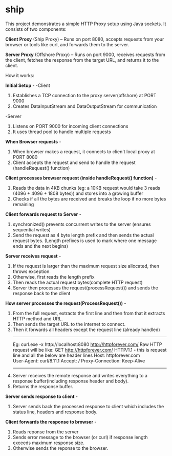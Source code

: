 # ship

This project demonstrates a simple HTTP Proxy setup using Java sockets. It consists of two components:

**Client Proxy** (Ship Proxy) – Runs on port 8080, accepts requests from your browser or tools like curl, and forwards them to the server.

**Server Proxy** (Offshore Proxy) – Runs on port 9000, receives requests from the client, fetches the response from the target URL, and returns it to the client.

How it works:

**Initial Setup** -
-Client
1. Establishes a TCP connection to the proxy server(offshore) at PORT 9000
2. Creates DataInputStream and DataOutputStream for communication

-Server
1. Listens on PORT 9000 for incoming client connections
2. It uses thread pool to handle multiple requests

**When Browser requests** -
1. When browser makes a request, it connects to clien't local proxy at PORT 8080
2. Client accepts the request and send to handle the request (handleRequest() function)

**Client processes browser request (inside handleRequest() function)** -
1. Reads the data in 4KB chunks (eg: a 10KB request would take 3 reads (4096 + 4096 + 1808 bytes)) and stores into a growing buffer
2. Checks if all the bytes are received and breaks the loop if no more bytes remaining

**Client forwards request to Server** - 
1. synchronized() prevents concurrent writes to the server (ensures sequential writes)
2. Send the request as 4 byte length prefix and then sends the actual request bytes. (Length prefixes is used to mark where one message ends and the next begins)

**Server receives request** -
1. If the request is larger than the maximum request size allocated, then throws exception.
2. Otherwise, first reads the length prefix
3. Then reads the actual request bytes(complete HTTP request)
4. Server then processes the request(processRequest()) and sends the response back to the client

**How server processes the request(ProcessRequest())** - 
1. From the full request, extracts the first line and then from that it extracts HTTP method and URL.
2. Then sends the target URL to the internet to connect.
3. Then it forwards all headers except the request line (already handled)
   _______________________________________________________
   Eg: curl.exe -x http://localhost:8080 http://httpforever.com/
    Raw HTTP request will be like:
    GET http://httpforever.com/ HTTP/1.1   - this is request line and all the below are header lines
    Host: httpforever.com                  
    User-Agent: curl/8.11.1
    Accept: */*
    Proxy-Connection: Keep-Alive
   _______________________________________________________________
5. Server receives the remote response and writes everything to a response buffer(including response header and body).
6. Returns the response buffer.

**Server sends response to client** - 
1. Server sends back the processed response to client which includes the status line, headers and response body.

**Client forwards the response to browser** -
1. Reads reponse from the server
2. Sends error message to the browser (or curl) if response length exceeds maximum response size.
3. Otherwise sends the reponse to the browser.

